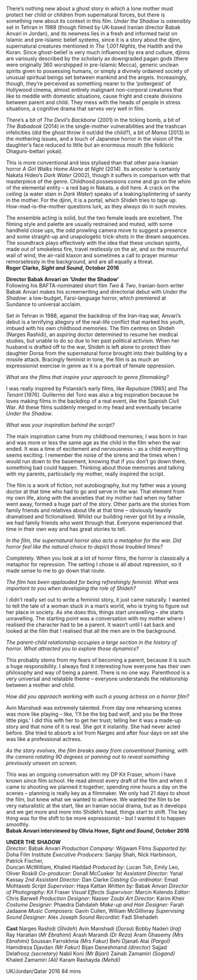 
There’s nothing new about a ghost story in which a lone mother must protect her child or children from supernatural forces, but there is something new about its context in this film. _Under the Shadow_ is ostensibly set in Tehran in 1988 (though filmed by UK-based Iranian director Babak Anvari in Jordan), and its newness lies in a fresh and informed twist on Islamic and pre-Islamic belief systems, since it is a story about the djinn, supernatural creatures mentioned in _The 1,001 Nights_, the Hadith and the Koran. Since ghost-belief is very much influenced by era and culture, djinns are variously described by the scholarly as downgraded pagan gods (there were originally 360 worshipped in pre-Islamic Mecca), generic unclean spirits given to possessing humans, or simply a divinely ordained society of unusual spiritual beings set between mankind and the angels. Increasingly, though, they’re perceived as something nearer to the ‘poltergeist’ of Hollywood cinema, almost entirely malignant non-corporal creatures that like to meddle with domestic situations, cause fright and create divisions between parent and child. They mess with the heads of people in stress situations, a cognitive drama that serves very well in film.

There’s a bit of _The Devil’s Backbone_ (2001) in the ticking bomb, a bit of  _The Babadook_ (2014) in the single-mother vulnerabilities and the trashcan infelicities (did the ghost throw it out/did the child?), a bit of _Mama_ (2013) in the mothering issues, and a touch of Japanese horror in the vision of the daughter’s face reduced to little but an enormous mouth (the folkloric Ohaguro-bettari yokai).

This is more conventional and less stylised than that other para-Iranian horror  _A Girl Walks Home Alone at Night_ (2014). Its ancestor is certainly Nakata Hideo’s _Dark Water_ (2002), though it suffers in comparison with that masterpiece of the genre. Childhood possessions come and go on the whim of the elemental entity – a red bag in Nakata, a doll here. A crack on the ceiling (a water stain in _Dark Water_) speaks of a leaking/splintering of sanity in the mother. For the djinn, it is a portal, which Shideh tries to tape up. How-mad-is-the-mother questions lurk, as they always do in such movies.

The ensemble acting is solid, but the two female leads are excellent. The filming style and palette are usually restrained and muted, with some handheld close ups, the odd prowling camera move to suggest a presence and some straight-up and unapologetic trick-shots in the dream sequences. The soundtrack plays effectively with the idea that these unclean spirits, made out of smokeless fire, travel restlessly on the air, and so the mournful wail of wind, the air-raid klaxon and sometimes a call to prayer murmur remorselessly in the background, and are all equally a threat.  
**Roger Clarke, _Sight and Sound_, October 2016**  

**Director Babak Anvari on ‘Under the Shadow’**  
Following his BAFTA-nominated short film _Two & Two_, Iranian-born writer Babak Anvari makes his screenwriting and directorial debut with _Under the Shadow_: a low-budget, Farsi-language horror, which premiered at Sundance to universal acclaim.

Set in Tehran in 1988, against the backdrop of the Iran-Iraq war, Anvari’s debut is a terrifying allegory of the real-life conflict that marked his youth, imbued with his own childhood memories. The film centres on Shideh (Narges Rashidi), an aspiring doctor determined to resume her medical studies, but unable to do so due to her past political activism. When her husband is drafted off to the war, Shideh is left alone to protect their daughter Dorsa from the supernatural force brought into their building by a missile attack. Bracingly feminist in tone, the film is as much an expressionist exercise in genre as it is a portrait of female oppression.

_What are the films that inspire your approach to genre filmmaking?_

I was really inspired by Polanski’s early films, like _Repulsion_ [1965] and _The Tenant_ [1976]. Guillermo del Toro was also a big inspiration because he loves making films in the backdrop of a real event, like the Spanish Civil War. All these films suddenly merged in my head and eventually became _Under the Shadow_.

_What was your inspiration behind the script?_

The main inspiration came from my childhood memories; I was born in Iran and was more or less the same age as the child in the film when the war ended. It was a time of excitement and nervousness – as a child everything seems exciting. I remember the noise of the sirens and the times when I would run down to the basement, knowing that if you don’t go down there, something bad could happen. Thinking about those memories and talking with my parents, particularly my mother, really inspired the script.

The film is a work of fiction, not autobiography, but my father was a young doctor at that time who had to go and serve in the war. That element from my own life, along with the anxieties that my mother had when my father went away, formed a huge part of the story. Other parts are the stories from family friends and relatives about life at that time – obviously heavily dramatised and fictionalised. Whilst our building never got hit by a missile, we had family friends who went through that. Everyone experienced that time in their own way and has great stories to tell.

_In the film, the supernatural horror also acts a metaphor for the war. Did horror feel like the natural choice to depict those troubled times?_

Completely. When you look at a lot of horror films, the horror is classically a metaphor for repression. The setting I chose is all about repression, so it made sense to me to go down that route.

_The film has been applauded for being refreshingly feminist. What was important to you when developing the role of Shideh?_

I didn’t really set out to write a feminist story, it just came naturally. I wanted to tell the tale of a woman stuck in a man’s world, who is trying to figure out her place in society. As she does this, things start unravelling – she starts unravelling. The starting point was a conversation with my mother where I realised the character had to be a parent. It wasn’t until I sat back and looked at the film that I realised that all the men are in the background.

_The parent-child relationship occupies a large section in the history of horror. What attracted you to explore those dynamics?_

This probably stems from my fears of becoming a parent, because it is such a huge responsibility. I always find it interesting how everyone has their own philosophy and way of being a parent. There is no one way. Parenthood is a very universal and relatable theme – everyone understands the relationship between a mother and child.

_How did you approach working with such a young actress on a horror film?_

Avin Manshadi was extremely talented. From day one rehearsing scenes was more like playing – like, ‘I’ll be the big bad wolf, and you be the three little pigs.’ I did this with her to get her trust; telling her it was a made-up story and that none of it is real. She got it instantly. She had never acted before. She tried to absorb a lot from Narges and after four days on set she was like a professional actress.

_As the story evolves, the film breaks away from conventional framing, with the camera rotating 90 degrees or panning out to reveal something previously unseen on screen._

This was an ongoing conversation with my DP Kit Fraser, whom I have known since film school. He read almost every draft of the film and when it came to shooting we planned it together, spending nine hours a day on the scenes – planning is really key as a filmmaker. We only had 21 days to shoot the film, but knew what we wanted to achieve. We wanted the film to be very naturalistic at the start, like an Iranian social drama, but as it develops and we get more and more into Shideh’s head, things start to shift. The key thing was for the shift to be more expressionist – but I wanted it to happen smoothly.  
**Babak Anvari interviewed by Olivia Howe, _Sight and Sound_, October 2016**  

**UNDER THE SHADOW**  
_Director:_ Babak Anvari
_Production Company_: Wigwam Films
_Supported by_: Doha Film Institute
_Executive Producers_: Sanjay Shah, Nick Harbinson, Patrick Fischer,  
Duncan McWilliam, Khaled Haddad
_Produced by_: Lucan Toh, Emily Leo, Oliver Roskill
_Co-producer:_ Donall McCusker
_1st Assistant Director:_ Yanal Kassay
_2nd Assistant Director:_ Dan Clarke
_Casting Co-ordinator:_ Emad Mohtaseb
_Script Supervisor:_ Haya Kattan
_Written by_: Babak Anvari
_Director of Photography_: Kit Fraser
_Visual Effects Supervisor:_ Marcin Kolendo
_Editor_: Chris Barwell
_Production Designer_: Nasser Zoubi
_Art Director:_ Karim Kheir
_Costume Designer_: Phaedra Dahdaleh
_Make-up and Hair Designer:_ Farah Jadaane
_Music Composers_: Gavin Cullen, William McGillivray
_Supervising Sound_ _Designer_: Alex Joseph
_Sound Recordist:_ Fadi Shehadeh

**Cast**
Narges Rashidi (_Shideh_)
Avin Manshadi (_Dorsa_)
Bobby Naderi (_Iraj_)
Ray Haratian (_Mr Ebrahimi_)
Arash Marandi _(Dr Reza)_
Aram Ghasemy _(Mrs Ebrahimi)_
Soussan Farrokhnia _(Mrs Fakur)_
Behi Djanati Atai _(Pargol)_
Hamidreza Djavdan _(Mr Fakur)_
Bijan Daneshmand _(director)_
Sajjad Delafrooz _(secretary)_
Nabil Koni _(Mr Bijari)_
Zainab Zamamiri _(Sogand)_
Khaled Zamamiri _(Ali)_
Karam Rashayda _(Mehdi)_

UK/Jordan/Qatar 2016
84 mins
<!--stackedit_data:
eyJoaXN0b3J5IjpbNDIxNDA0NDU2XX0=
-->